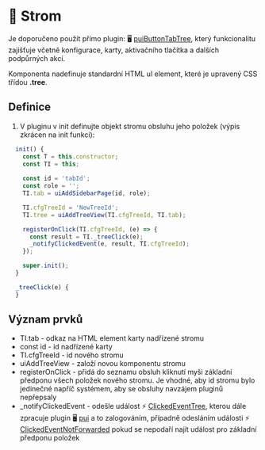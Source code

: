 # 📂 Strom

Je doporučeno použít přímo plugin: 🖥️ [puiButtonTabTree][puiButtonTabTree], který funkcionalitu zajišťuje včetně konfigurace, karty, aktivačního tlačítka a dalších podpůrných akcí.

Komponenta nadefinuje standardní HTML ul element, které je upravený CSS třídou **.tree**.

## Definice

1. V pluginu v init definujte objekt stromu obsluhu jeho položek (výpis zkrácen na init funkci):

```javascript
  init() {
    const T = this.constructor;
    const TI = this;
    
    const id = 'tabId';
    const role = '';
    TI.tab = uiAddSidebarPage(id, role);

    TI.cfgTreeId = 'NewTreeId';
    TI.tree = uiAddTreeView(TI.cfgTreeId, TI.tab);

    registerOnClick(TI.cfgTreeId, (e) => {
      const result = TI._treeClick(e);
      _notifyClickedEvent(e, result, TI.cfgTreeId);
    });

    super.init();
  }

  _treeClick(e) {
  }
```

## Význam prvků

- TI.tab - odkaz na HTML element karty nadřízené stromu
- const id - id nadřízené karty
- TI.cfgTreeId - id nového stromu
- uiAddTreeView - založí novou komponentu stromu
- registerOnClick - přidá do seznamu obsluh kliknutí myši základní předponu všech položek nového stromu. Je vhodné, aby id stromu bylo jedinečné napříč systémem, aby se obsluhy navzájem pluginů nepřepsaly
- _notifyClickedEvent - odešle událost ⚡ [ClickedEventTree][ClickedEventTree], kterou dále zpracuje plugin 🖥️ [pui][pui] a to zalogováním, případně odesláním události ⚡ [ClickedEventNotForwarded][ClickedEventNotForwarded] pokud se nepodaří najít událost pro základní předponu položek

[ClickedEventTree]: :_evt:ClickedEventTree.md "ClickedEventTree"
[ClickedEventNotForwarded]: :_evt:ClickedEventNotForwarded.md "ClickedEventNotForwarded"
[puiButtonTabTree]: puiButtonTabTree.md "puiButtonTabTree"
[pui]: :_plg:pui.md "pui"
